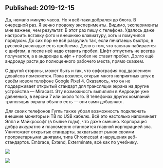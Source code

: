 Published: 2019-12-15
---
Да, немало минуло часов. Но я всё-таки добрался до блога. В очередной раз. Я вечно провожу эксперименты. Видимо, эксперименты мне важнее, чем результат. 
В этот раз пишу с телефона. Удалось даже настроить вставку фото и внешнюю клавиатуру, хоть и помучился порядком. До сих пор не всё разрулил: так, если печатаешь быстро, в русской раскладке есть проблема. Дело в том, что запятая набирается с шифтом, а после неё надо ставить пробел. Шифт отпустить не всегда получается, а в андроиде шифт + пробел не ставит пробел. Долго ещё андроиду расти до полноценного рабочего места, прямо скажем. 


С другой стороны, может быть и так, что орфография под давлением девайсов  поменяется. Пока возился, открыл много неприятных штук в своём новом телефоне Google Pixel 4. Оказалось, что он не поддерживает открытый стандарт для трансляции экрана на другие устройства — Miracast. Эту возможность выпилили в Андроиде уже давненько, в версии 7 или около того. В телефонах других компаний трансляция экрана обычно есть — они сами добавляют.

Для своих телефонов Гугль также убрал возможность подключать внешние мониторы и ТВ по USB кабелю. Всё это настолько напоминает Эппл и Майкрософт (в былые годы), что даже смешно. Корпорация добра аккуратно и планомерно становится главной корпорацией зла. Уничтожает открытые стандарты, захватывает рынок своими проприетарными шнягами, типа Chromecast и нарушения веб-стандартов. Embrace, Extend, Exterminate, всё как по учебнику.

![](https://lh3.googleusercontent.com/Erv1QKndIwVEO28JuwV3qvAKmdhke7oemvDi80KKkTx_8TWoq23t7hGfp6QvQnlwJtL6ElX_tAUJHMLjGak=w500-no-tmp.jpg)

![](https://lh3.googleusercontent.com/f5LFntjIjcx2gG7B9mZfynggxbglV-vyNizCaLdBf3ZGmGbT9IWJP3xhH_MHJf1xRQE2CZd0nkXz6XmQmQs=w1000-no-tmp.jpg)
<!--stackedit_data:
eyJoaXN0b3J5IjpbMTI0NzM1NzMwOCw4MTE2NjcxMTUsODg1Mj
E5NjYyLDE1OTQzMzM5ODRdfQ==
-->